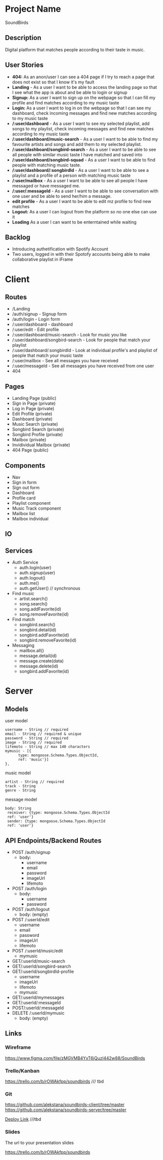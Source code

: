 # Project Name
SoundBirds

## Description

Digital platform that matches people according to their taste in music.

## User Stories

-  **404:** As an anon/user I can see a 404 page if I try to reach a page that does not exist so that I know it's my fault
- **Landing** - As a user I want to be able to access the landing page so that I see what the app is about and be able to login or signup
-  **Signup:** As a user I want to sign up on the webpage so that I can fill my profile and find matches according to my music taste
-  **Login:** As a user I want to log in on the webpage so that I can see my dashboard, check incoming messages and find new matches according to my music taste
- **/:user/dashboard** - As a user I want to see my selected playlist, add songs to my playlist, check incoming messages and find new matches according to my music taste
- **/:user/dashboard/music-search** - As a user I want to be able to find my favourite artists and songs and add them to my selected playlist.
- **/:user/dashboard/songbird-search**  - As a user I want to be able to see all people with similar music taste I have matched and saved into
- **/:user/dashboard/songbird-squad**  - As a user I want to be able to find people with matching music taste.
- **/:user/dashboard/:songbirdId**  - As a user I want to be able to see a playlist and a profile of a person with matching music taste
- **/:user/mailbox**  - As a user I want to be able to see all people I have messaged or have messaged me.
- **/:user/:messageId**  - As a user I want to be able to see conversation with one user and be able to send her/him a message.
- **edit profile** - As a user I want to be able to edit mz profile to find new matches
-  **Logout:** As a user I can logout from the platform so no one else can use it
-  **Loading** As a user I can want to be enterntained while waiting


## Backlog

- Introducing authetification with Spotify Account
- Two users, logged in with their Spotofy accounts being able to make collaborative playlist in iFrame
  
# Client

## Routes

- /Landing
- /auth/signup - Signup form
- /auth/login - Login form
- /:user/dashboard - dashboard
- /:user/edit - Edit profile
- /:user/dashboard/music-search - Look for music you like
- /:user/dashboard/songbird-search - Look for people that match your playlist
- /:user/dashboard/:songbirdId - Look at individual profile's and playlist of people that match your music taste
- /:user/mailbox - See all messages you have received
- /:user/messageId - See all messages you have received from one user
- 404

## Pages

- Landing Page (public)
- Sign in Page (private)
- Log in Page (private)
- Edit Profile (private)
- Dashboard (private)
- Music Search (private)
- Songbird Search (private)
- Songbird Profile (private)
- Mailbox (private)
- Invidividual Mailbox (private)
- 404 Page (public)

## Components

- Nav
- Sign in form
- Sign out form
- Dashboard
- Profile card
- Playlist component
- Music Track component
- Mailbox list
- Mailbox individual

## IO


## Services

- Auth Service
  - auth.login(user)
  - auth.signup(user)
  - auth.logout()
  - auth.me()
  - auth.getUser() // synchronous
- Find music
  - artist.search()
  - song.search()
  - song.addFavorite(id)
  - song.removeFavorite(id) 
- Find match
  - songbird.search()
  - songbird.detail(id)
  - songbird.addFavorite(id)
  - songbird.removeFavorite(id) 
- Messaging
  - mailbox.all()
  - message.detail(id)
  - message.create(data)
  - message.delete(id)
  - songbird.addFavorite(id)
  

# Server

## Models

user model

```
username - String // required
email - String // required & unique
password - String // required
image - String // required
lifemoto - String // max 140 characters
mymusic - [{
      type: mongoose.Schema.Types.ObjectId,
      ref: 'music'}]
},

```
music model

```
artist - String // required
track - String
genre - String

```

message model

```
body: String
 receiver: {type: mongoose.Schema.Types.ObjectId
 ref: 'user'}
 sender: {type: mongoose.Schema.Types.ObjectId
 ref: 'user'}
```

## API Endpoints/Backend Routes

- POST /auth/signup
  - body:
    - username
    - email
    - password
    - imageUrl
    - lifemoto
- POST /auth/login
  - body:
    - username
    - password
- POST /auth/logout
  - body: (empty)
- POST /:userId/edit
    - username
    - email
    - password
    - imageUrl
    - lifemoto
- POST /:userId/music/edit
    - mymusic
- GET/:userId/music-search
- GET/:userId/songbird-search
- GET/:userId/songbirdId-profile 
    - username
    - imageUrl
    - lifemoto
    - mymusic
- GET/:userId/mymessages
- GET/:userId/:messageId
- POST/:userId/:messageId
- DELETE /:userId/mymusic
  - body: (empty)


  

## Links


### Wireframe

https://www.figma.com/file/zMGVMB4YxT6jQuzI442w88/SoundBirds

### Trello/Kanban

https://trello.com/b/rOWAkfpp/soundbirds /// tbd

### Git

https://github.com/alekstana/soundbirds-client/tree/master
https://github.com/alekstana/soundbirds-server/tree/master

[Deploy Link](http://heroku.com) ///tbd

### Slides

The url to your presentation slides

https://trello.com/b/rOWAkfpp/soundbirds